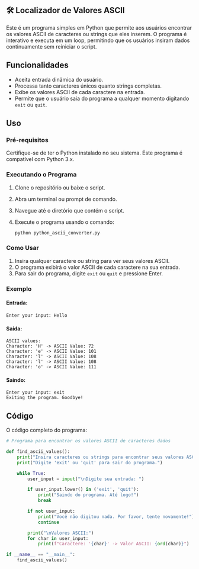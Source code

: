 ## 🛠 Localizador de Valores ASCII

Este é um programa simples em Python que permite aos usuários encontrar os valores ASCII de caracteres ou strings que eles inserem. O programa é interativo e executa em um loop, permitindo que os usuários insiram dados continuamente sem reiniciar o script.

## Funcionalidades

- Aceita entrada dinâmica do usuário.
- Processa tanto caracteres únicos quanto strings completas.
- Exibe os valores ASCII de cada caractere na entrada.
- Permite que o usuário saia do programa a qualquer momento digitando `exit` ou `quit`.

## Uso

### Pré-requisitos

Certifique-se de ter o Python instalado no seu sistema. Este programa é compatível com Python 3.x.

### Executando o Programa

1. Clone o repositório ou baixe o script.
2. Abra um terminal ou prompt de comando.
3. Navegue até o diretório que contém o script.
4. Execute o programa usando o comando:

   ```bash
   python python_ascii_converter.py
   ```

### Como Usar

1. Insira qualquer caractere ou string para ver seus valores ASCII.
2. O programa exibirá o valor ASCII de cada caractere na sua entrada.
3. Para sair do programa, digite `exit` ou `quit` e pressione Enter.

### Exemplo

#### Entrada:

```
Enter your input: Hello
```

#### Saída:

```
ASCII values:
Character: 'H' -> ASCII Value: 72
Character: 'e' -> ASCII Value: 101
Character: 'l' -> ASCII Value: 108
Character: 'l' -> ASCII Value: 108
Character: 'o' -> ASCII Value: 111
```

#### Saindo:

```
Enter your input: exit
Exiting the program. Goodbye!
```

## Código

O código completo do programa:

```python
# Programa para encontrar os valores ASCII de caracteres dados

def find_ascii_values():
    print("Insira caracteres ou strings para encontrar seus valores ASCII.")
    print("Digite 'exit' ou 'quit' para sair do programa.")

    while True:
        user_input = input("\nDigite sua entrada: ")

        if user_input.lower() in ('exit', 'quit'):
            print("Saindo do programa. Até logo!")
            break

        if not user_input:
            print("Você não digitou nada. Por favor, tente novamente!")
            continue

        print("\nValores ASCII:")
        for char in user_input:
            print(f"Caractere: '{char}' -> Valor ASCII: {ord(char)}")

if __name__ == "__main__":
    find_ascii_values()
```
